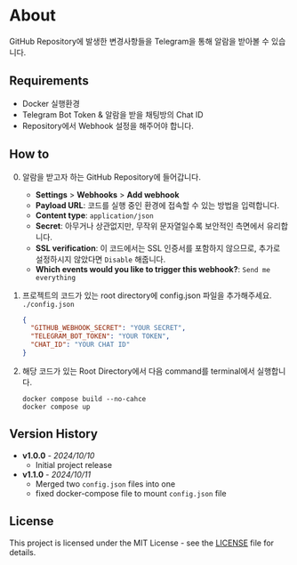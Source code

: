 # About

GitHub Repository에 발생한 변경사항들을 Telegram을 통해 알람을 받아볼 수 있습니다.

## Requirements

- Docker 실행환경
- Telegram Bot Token & 알람을 받을 채팅방의 Chat ID
- Repository에서 Webhook 설정을 해주어야 합니다.

## How to

0. 알람을 받고자 하는 GitHub Repository에 들어갑니다.

   - **Settings** > **Webhooks** > **Add webhook**
   - **Payload URL**: 코드를 실행 중인 환경에 접속할 수 있는 방법을 입력합니다.
   - **Content type**: `application/json`
   - **Secret**: 아무거나 상관없지만, 무작위 문자열일수록 보안적인 측면에서 유리합니다.
   - **SSL verification**: 이 코드에서는 SSL 인증서를 포함하지 않으므로, 추가로 설정하시지 않았다면 `Disable` 해줍니다.
   - **Which events would you like to trigger this webhook?**: `Send me everything`

1. 프로젝트의 코드가 있는 root directory에 config.json 파일을 추가해주세요.  
    `./config.json`

   ```json
   {
     "GITHUB_WEBHOOK_SECRET": "YOUR SECRET",
     "TELEGRAM_BOT_TOKEN": "YOUR TOKEN",
     "CHAT_ID": "YOUR CHAT ID"
   }
   ```

2. 해당 코드가 있는 Root Directory에서 다음 command를 terminal에서 실행합니다.

   ```shell
   docker compose build --no-cahce
   docker compose up
   ```

## Version History

- **v1.0.0** - _2024/10/10_
  - Initial project release
- **v1.1.0** - _2024/10/11_
  - Merged two `config.json` files into one
  - fixed docker-compose file to mount `config.json` file

## License

This project is licensed under the MIT License - see the [LICENSE](LICENSE) file for details.
